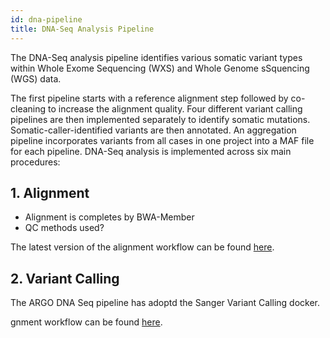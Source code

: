 ```yaml
---
id: dna-pipeline
title: DNA-Seq Analysis Pipeline
---
```


The DNA-Seq analysis pipeline identifies various somatic variant types within Whole Exome Sequencing (WXS) and Whole Genome sSquencing (WGS) data.

The first pipeline starts with a reference alignment step followed by co-cleaning to increase the alignment quality. Four different variant calling pipelines are then implemented separately to identify somatic mutations. Somatic-caller-identified variants are then annotated. An aggregation pipeline incorporates variants from all cases in one project into a MAF file for each pipeline.
DNA-Seq analysis is implemented across six main procedures:

## 1. Alignment

- Alignment is completes by BWA-Member
- QC methods used?

The latest version of the alignment workflow can be found [here](https://github.com/icgc-argo/dna-seq-processing-wfs/releases).

## 2. Variant Calling

The ARGO DNA Seq pipeline has adoptd the Sanger Variant Calling docker.

gnment workflow can be found [here](https://github.com/icgc-argo/dna-seq-processing-wfs/releases).
